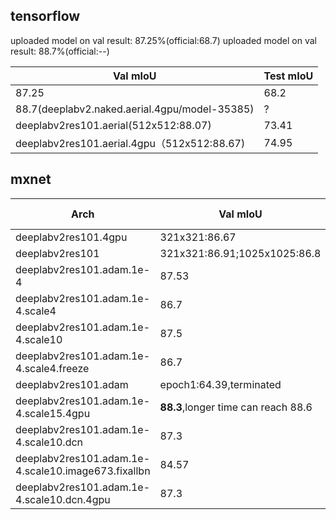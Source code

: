 
## tensorflow

uploaded model on val result: 87.25%(official:68.7)
uploaded model on val result: 88.7%(official:--)

Val mIoU | Test mIoU
------------ | -------------
87.25 | 68.2
88.7(deeplabv2.naked.aerial.4gpu/model-35385) | ?
deeplabv2res101.aerial(512x512:88.07)|73.41
deeplabv2res101.aerial.4gpu（512x512:88.67)|74.95

## mxnet


Arch|Val mIoU | Test mIoU
------------ | -------------| -------------
deeplabv2res101.4gpu | 321x321:86.67||
deeplabv2res101|321x321:86.91;1025x1025:86.8||
deeplabv2res101.adam.1e-4|87.53||
deeplabv2res101.adam.1e-4.scale4|86.7||
deeplabv2res101.adam.1e-4.scale10|87.5||
deeplabv2res101.adam.1e-4.scale4.freeze|86.7||
deeplabv2res101.adam|epoch1:64.39,terminated||
deeplabv2res101.adam.1e-4.scale15.4gpu|**88.3**,longer time can reach 88.6||
deeplabv2res101.adam.1e-4.scale10.dcn|87.3||
deeplabv2res101.adam.1e-4.scale10.image673.fixallbn|84.57||
deeplabv2res101.adam.1e-4.scale10.dcn.4gpu|87.3||
